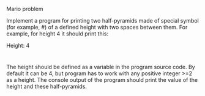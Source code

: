 Mario problem

Implement a program for printing two half-pyramids made of special symbol (for example, #) of a defined height with two spaces between them. For example, for height 4 it should print this:

Height: 4
   #  # 
  ##  ## 
 ###  ### 
####  ####

The height should be defined as a variable in the program source code. By default it can be 4, but program has to work with any positive integer >=2 as a height.
The console output of the program should print the value of the height and these half-pyramids.

